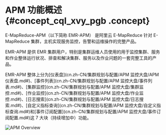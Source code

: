 # APM 功能概述 {#concept_cql_xvy_pgb .concept}

E-MapReduce-APM（以下简称 EMR-APM） 是阿里云 E-MapReduce 针对 E-MapReduce 集群，主机实现服务监控，告警和运维操作的完整产品。

EMR-APM 是供 EMR 集群用户，特别是集群运维人员使用的用于监控集群、服务和作业整体运行状况、排查和解决集群、服务以及作业问题的一套完整工具的产品。

EMR-APM 整体上分为[仪表盘](cn.zh-CN/集群规划与配置/APM 监控大盘/APM 仪表盘.md#)、[事件列表](cn.zh-CN/集群规划与配置/APM 监控大盘/事件列表.md#)、[集群监控](cn.zh-CN/集群规划与配置/APM 监控大盘/集群监控.md#)、[作业监控](cn.zh-CN/集群规划与配置/APM 监控大盘/作业监控.md#)、[日志搜索](cn.zh-CN/集群规划与配置/APM 监控大盘/日志搜索.md#)、[自定义指标查询](cn.zh-CN/集群规划与配置/APM 监控大盘/自定义指标查询.md#)和[事件订阅配置](cn.zh-CN/集群规划与配置/APM 监控大盘/事件订阅配置.md#)这 7 大块（持续增加中）功能。

![APM Overview](http://static-aliyun-doc.oss-cn-hangzhou.aliyuncs.com/assets/img/122836/155255081538384_zh-CN.png)

